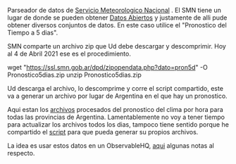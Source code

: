 Parseador de datos de 
[Servicio Meteorologico Nacional](https://www.smn.gob.ar/pronostico)
.
El SMN tiene un lugar de donde se pueden obtener 
[Datos Abiertos](https://www.smn.gob.ar/descarga-de-datos)
y justamente de alli pude obtener diversos conjuntos de datos.
En este caso utilice el "Pronostico del Tiempo a 5 dias".


SMN comparte un archivo zip que Ud debe descargar y descomprimir.  Hoy al 4 de Abril 2021 ese
es el procedimiento.

wget "https://ssl.smn.gob.ar/dpd/zipopendata.php?dato=pron5d" -O Pronostico5dias.zip
unzip Pronostico5dias.zip

Ud descarga el archivo, lo descomprime y corre el script compartido, este va a generar
un archivo por lugar de Argentina en el que hay un pronostico.


Aqui estan los [archivos](https://github.com/wlamagna/viz1/tree/master/clima) procesados del pronostico
del clima por hora para todas las provincias de Argentina.
Lamentablemente no voy a tener tiempo para actualizar los archivos todos
los dias, tampoco tiene sentido porque 
he compartido el [script](https://github.com/wlamagna/viz1/blob/master/clima/tocsv.pl)
para que pueda generar su propios archivos.


La idea es usar estos datos en un ObservableHQ, 
[aqui](https://serverlinux.blogspot.com/2021/04/d3-observable-notas-post-meeting-de-d3.html)
algunas notas al respecto.
